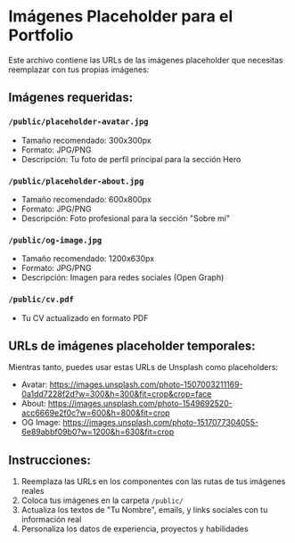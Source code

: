 # Imágenes Placeholder para el Portfolio

Este archivo contiene las URLs de las imágenes placeholder que necesitas reemplazar con tus propias imágenes:

## Imágenes requeridas:

### `/public/placeholder-avatar.jpg`
- Tamaño recomendado: 300x300px
- Formato: JPG/PNG
- Descripción: Tu foto de perfil principal para la sección Hero

### `/public/placeholder-about.jpg`
- Tamaño recomendado: 600x800px  
- Formato: JPG/PNG
- Descripción: Foto profesional para la sección "Sobre mí"

### `/public/og-image.jpg`
- Tamaño recomendado: 1200x630px
- Formato: JPG/PNG
- Descripción: Imagen para redes sociales (Open Graph)

### `/public/cv.pdf`
- Tu CV actualizado en formato PDF

## URLs de imágenes placeholder temporales:

Mientras tanto, puedes usar estas URLs de Unsplash como placeholders:

- Avatar: https://images.unsplash.com/photo-1507003211169-0a1dd7228f2d?w=300&h=300&fit=crop&crop=face
- About: https://images.unsplash.com/photo-1549692520-acc6669e2f0c?w=600&h=800&fit=crop
- OG Image: https://images.unsplash.com/photo-1517077304055-6e89abbf09b0?w=1200&h=630&fit=crop

## Instrucciones:

1. Reemplaza las URLs en los componentes con las rutas de tus imágenes reales
2. Coloca tus imágenes en la carpeta `/public/`
3. Actualiza los textos de "Tu Nombre", emails, y links sociales con tu información real
4. Personaliza los datos de experiencia, proyectos y habilidades

